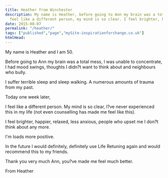 ```yaml
---
title: Heather from Winchester
description: My name is Heather, before going to Ann my brain was a total mess.....one week later, I 
  feel like a different person, my mind is so clear. I feel brighter, happier and more relaxed.
date: 2015-08-07
permalink: "/heather/"
tags: ["published","page","mySite-inspirationforchange.co.uk"]
htmlHead: 
---
```

My name is Heather and I am 50.

Before going to Ann my brain was a total mess, I was unable to concentrate, I had mood swings, thoughts I didn?t want to think about and neighbours who bully.
<!--more-->

I suffer terrible sleep and sleep walking. A numerous amounts of trauma from my past.

Today one week later,

I feel like a different person. My mind is so clear, I?ve never experienced this in my life (not even counselling has made me feel like this).

I feel brighter, happier, relaxed, less anxious, people who upset me I don?t think about any more.

I'm loads more positive.

In the future I would definitely, definitely use Life Retuning again and would recommend this to my friends.</p>

Thank you very much Ann, you?ve made me feel much better.

From Heather
